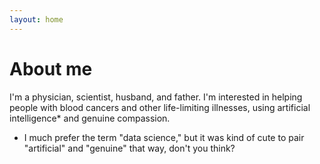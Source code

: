 ```yaml
---
layout: home
---
```

# About me

I'm a physician, scientist, husband, and father. I'm interested in helping people with blood cancers and other life-limiting illnesses, using artificial intelligence* and genuine compassion.




* I much prefer the term "data science," but it was kind of cute to pair "artificial" and "genuine" that way, don't you think?
